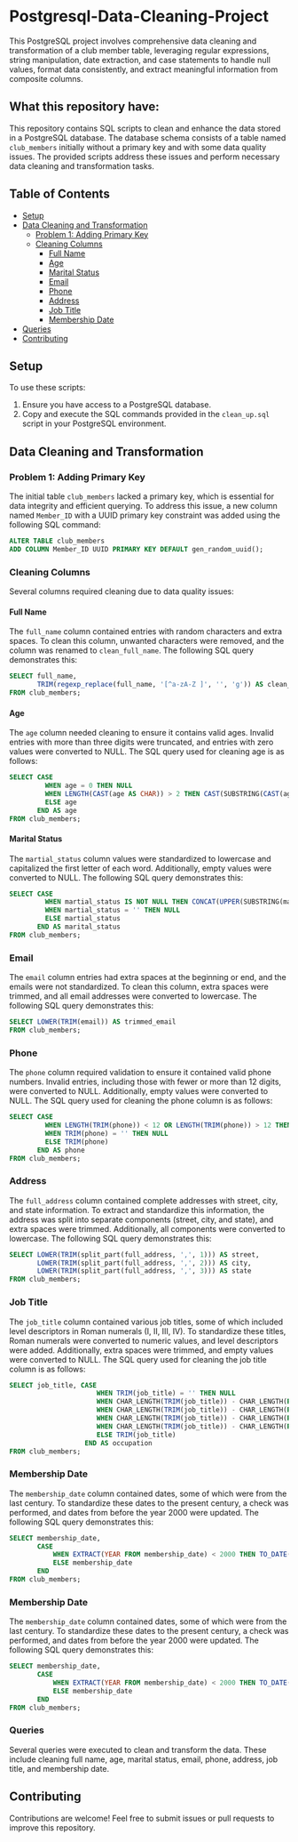 # Postgresql-Data-Cleaning-Project
This PostgreSQL project involves comprehensive data cleaning and transformation of a club member table, leveraging regular expressions, string manipulation, date extraction, and case statements to handle null values, format data consistently, and extract meaningful information from composite columns.

## What this repository have:
This repository contains SQL scripts to clean and enhance the data stored in a PostgreSQL database. The database schema consists of a table named `club_members` initially without a primary key and with some data quality issues. The provided scripts address these issues and perform necessary data cleaning and transformation tasks.

## Table of Contents

- [Setup](#setup)
- [Data Cleaning and Transformation](#data-cleaning-and-transformation)
  - [Problem 1: Adding Primary Key](#problem-1-adding-primary-key)
  - [Cleaning Columns](#cleaning-columns)
    - [Full Name](#full-name)
    - [Age](#age)
    - [Marital Status](#marital-status)
    - [Email](#email)
    - [Phone](#phone)
    - [Address](#address)
    - [Job Title](#job-title)
    - [Membership Date](#membership-date)
- [Queries](#queries)
- [Contributing](#contributing)

## Setup

To use these scripts:

1. Ensure you have access to a PostgreSQL database.
2. Copy and execute the SQL commands provided in the `clean_up.sql` script in your PostgreSQL environment.

## Data Cleaning and Transformation

### Problem 1: Adding Primary Key

The initial table `club_members` lacked a primary key, which is essential for data integrity and efficient querying. To address this issue, a new column named `Member_ID` with a UUID primary key constraint was added using the following SQL command:

```sql
ALTER TABLE club_members
ADD COLUMN Member_ID UUID PRIMARY KEY DEFAULT gen_random_uuid();
```

### Cleaning Columns

Several columns required cleaning due to data quality issues:

#### Full Name

The `full_name` column contained entries with random characters and extra spaces. To clean this column, unwanted characters were removed, and the column was renamed to `clean_full_name`. The following SQL query demonstrates this:

```sql
SELECT full_name,
       TRIM(regexp_replace(full_name, '[^a-zA-Z ]', '', 'g')) AS clean_full_name
FROM club_members;
```

#### Age

The `age` column needed cleaning to ensure it contains valid ages. Invalid entries with more than three digits were truncated, and entries with zero values were converted to NULL. The SQL query used for cleaning age is as follows:

```sql
SELECT CASE 
         WHEN age = 0 THEN NULL
         WHEN LENGTH(CAST(age AS CHAR)) > 2 THEN CAST(SUBSTRING(CAST(age AS CHAR), 1, 2) AS INT)
         ELSE age
       END AS age
FROM club_members;
```

#### Marital Status

The `martial_status` column values were standardized to lowercase and capitalized the first letter of each word. Additionally, empty values were converted to NULL. The following SQL query demonstrates this:

```sql
SELECT CASE 
         WHEN martial_status IS NOT NULL THEN CONCAT(UPPER(SUBSTRING(martial_status,1,1)), TRIM(SUBSTRING(martial_status,2,LENGTH(martial_status))))
         WHEN martial_status = '' THEN NULL
         ELSE martial_status 
       END AS marital_status
FROM club_members;
```


### Email

The `email` column entries had extra spaces at the beginning or end, and the emails were not standardized. To clean this column, extra spaces were trimmed, and all email addresses were converted to lowercase. The following SQL query demonstrates this:

```sql
SELECT LOWER(TRIM(email)) AS trimmed_email
FROM club_members;
```

### Phone

The `phone` column required validation to ensure it contained valid phone numbers. Invalid entries, including those with fewer or more than 12 digits, were converted to NULL. Additionally, empty values were converted to NULL. The SQL query used for cleaning the phone column is as follows:

```sql
SELECT CASE 
         WHEN LENGTH(TRIM(phone)) < 12 OR LENGTH(TRIM(phone)) > 12 THEN NULL
         WHEN TRIM(phone) = '' THEN NULL
         ELSE TRIM(phone)
       END AS phone
FROM club_members;
```

### Address

The `full_address` column contained complete addresses with street, city, and state information. To extract and standardize this information, the address was split into separate components (street, city, and state), and extra spaces were trimmed. Additionally, all components were converted to lowercase. The following SQL query demonstrates this:

```sql
SELECT LOWER(TRIM(split_part(full_address, ',', 1))) AS street,
       LOWER(TRIM(split_part(full_address, ',', 2))) AS city,
       LOWER(TRIM(split_part(full_address, ',', 3))) AS state
FROM club_members;
```

### Job Title

The `job_title` column contained various job titles, some of which included level descriptors in Roman numerals (I, II, III, IV). To standardize these titles, Roman numerals were converted to numeric values, and level descriptors were added. Additionally, extra spaces were trimmed, and empty values were converted to NULL. The SQL query used for cleaning the job title column is as follows:

```sql
SELECT job_title, CASE
                      WHEN TRIM(job_title) = '' THEN NULL
                      WHEN CHAR_LENGTH(TRIM(job_title)) - CHAR_LENGTH(REPLACE(TRIM(job_title), ' ', '')) > 0 AND LOWER(split_part(job_title, ' ', -1)) = 'i' THEN REPLACE(LOWER(job_title), ' i', ', level 1')
                      WHEN CHAR_LENGTH(TRIM(job_title)) - CHAR_LENGTH(REPLACE(TRIM(job_title), ' ', '')) > 0 AND LOWER(split_part(job_title, ' ', -1)) = 'ii' THEN REPLACE(LOWER(job_title), ' ii', ', level 2')
                      WHEN CHAR_LENGTH(TRIM(job_title)) - CHAR_LENGTH(REPLACE(TRIM(job_title), ' ', '')) > 0 AND LOWER(split_part(job_title, ' ', -1)) = 'iii' THEN REPLACE(LOWER(job_title), ' iii', ', level 3')
                      WHEN CHAR_LENGTH(TRIM(job_title)) - CHAR_LENGTH(REPLACE(TRIM(job_title), ' ', '')) > 0 AND LOWER(split_part(job_title, ' ', -1)) = 'iv' THEN REPLACE(LOWER(job_title), ' iv', ', level 4')
                      ELSE TRIM(job_title)
                   END AS occupation
FROM club_members;
```

### Membership Date

The `membership_date` column contained dates, some of which were from the last century. To standardize these dates to the present century, a check was performed, and dates from before the year 2000 were updated. The following SQL query demonstrates this:

```sql
SELECT membership_date, 
       CASE
           WHEN EXTRACT(YEAR FROM membership_date) < 2000 THEN TO_DATE(CONCAT(CONCAT(REPLACE(SUBSTRING(CAST (EXTRACT(YEAR FROM membership_date) AS VARCHAR),1,2),'19','20'), SUBSTRING(CAST (EXTRACT(YEAR FROM membership_date) AS VARCHAR), 3,2)),'-', CAST(EXTRACT(MONTH FROM membership_date) AS VARCHAR),'-', CAST(EXTRACT(DAY FROM membership_date) AS VARCHAR)),'YYYY-MM-DD')
           ELSE membership_date
       END
FROM club_members;
```


### Membership Date

The `membership_date` column contained dates, some of which were from the last century. To standardize these dates to the present century, a check was performed, and dates from before the year 2000 were updated. The following SQL query demonstrates this:

```sql
SELECT membership_date, 
       CASE
           WHEN EXTRACT(YEAR FROM membership_date) < 2000 THEN TO_DATE(CONCAT(CONCAT(REPLACE(SUBSTRING(CAST (EXTRACT(YEAR FROM membership_date) AS VARCHAR),1,2),'19','20'), SUBSTRING(CAST (EXTRACT(YEAR FROM membership_date) AS VARCHAR), 3,2)),'-', CAST(EXTRACT(MONTH FROM membership_date) AS VARCHAR),'-', CAST(EXTRACT(DAY FROM membership_date) AS VARCHAR)),'YYYY-MM-DD')
           ELSE membership_date
       END
FROM club_members;
```

### Queries

Several queries were executed to clean and transform the data. These include cleaning full name, age, marital status, email, phone, address, job title, and membership date.

## Contributing

Contributions are welcome! Feel free to submit issues or pull requests to improve this repository.


